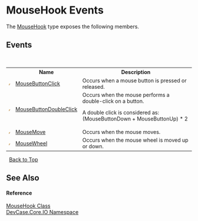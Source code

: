 # MouseHook Events
 

The <a href="T_DevCase_Core_IO_MouseHook">MouseHook</a> type exposes the following members.


## Events
&nbsp;<table><tr><th></th><th>Name</th><th>Description</th></tr><tr><td>![Public event](media/pubevent.gif "Public event")</td><td><a href="E_DevCase_Core_IO_MouseHook_MouseButtonClick">MouseButtonClick</a></td><td>
Occurs when a mouse button is pressed or released.</td></tr><tr><td>![Public event](media/pubevent.gif "Public event")</td><td><a href="E_DevCase_Core_IO_MouseHook_MouseButtonDoubleClick">MouseButtonDoubleClick</a></td><td>
Occurs when the mouse performs a double-click on a button. 

 A double click is considered as: (MouseButtonDown + MouseButtonUp) * 2</td></tr><tr><td>![Public event](media/pubevent.gif "Public event")</td><td><a href="E_DevCase_Core_IO_MouseHook_MouseMove">MouseMove</a></td><td>
Occurs when the mouse moves.</td></tr><tr><td>![Public event](media/pubevent.gif "Public event")</td><td><a href="E_DevCase_Core_IO_MouseHook_MouseWheel">MouseWheel</a></td><td>
Occurs when the mouse wheel is moved up or down.</td></tr></table>&nbsp;
<a href="#mousehook-events">Back to Top</a>

## See Also


#### Reference
<a href="T_DevCase_Core_IO_MouseHook">MouseHook Class</a><br /><a href="N_DevCase_Core_IO">DevCase.Core.IO Namespace</a><br />